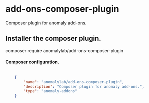 # add-ons-composer-plugin
Composer plugin for anomaly add-ons.


## Installer the composer plugin.
composer require anomalylab/add-ons-composer-plugin


#### Composer configuration.
```json
    
    {
        "name": "anomalylab/add-ons-composer-plugin",
        "description": "Composer plugin for anomaly add-ons.",
        "type": "anomaly-addons"
    }

```
